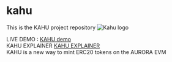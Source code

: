 # kahu
This is the KAHU project repository
![Kahu logo](https://user-images.githubusercontent.com/42658482/154577958-594bfcec-5509-4288-baec-0b524669359b.png)


LIVE DEMO : <a href="https://sparkling-recipe-0055.on.fleek.co/index.html" target="_blank">KAHU demo</a>
<br/>
KAHU EXPLAINER <a href="https://youtu.be/UL6RxhbYff4" target="_blank">KAHU EXPLAINER</a>
<br/>
KAHU is a new way to mint ERC20 tokens on the AURORA EVM 
